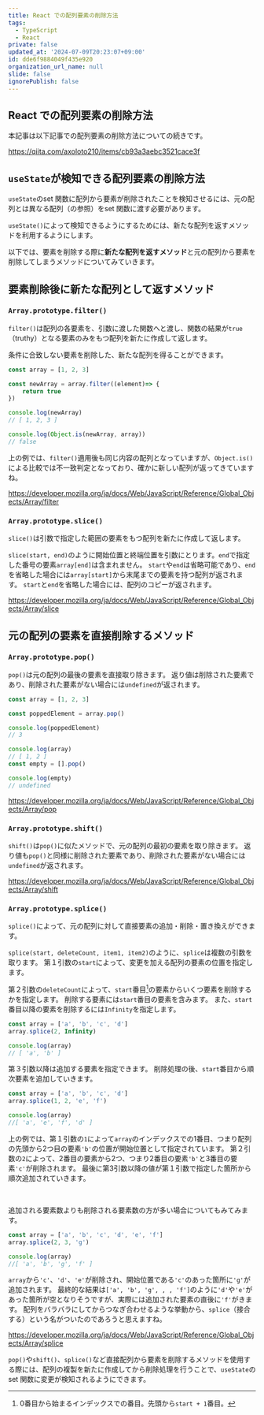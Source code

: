 ```yaml
---
title: React での配列要素の削除方法
tags:
  - TypeScript
  - React
private: false
updated_at: '2024-07-09T20:23:07+09:00'
id: dde6f9884049f435e920
organization_url_name: null
slide: false
ignorePublish: false
---
```

## React での配列要素の削除方法
本記事は以下記事での配列要素の削除方法についての続きです。

https://qiita.com/axoloto210/items/cb93a3aebc3521cace3f

## `useState`が検知できる配列要素の削除方法
`useState`のset 関数に配列から要素が削除されたことを検知させるには、元の配列とは異なる配列（の参照）をset 関数に渡す必要があります。

`useState()`によって検知できるようにするためには、新たな配列を返すメソッドを利用するようにします。

以下では、要素を削除する際に**新たな配列を返すメソッド**と元の配列から要素を削除してしまうメソッドについてみていきます。

## 要素削除後に新たな配列として返すメソッド
### `Array.prototype.filter()`
`filter()`は配列の各要素を、引数に渡した関数へと渡し、関数の結果が`true`（truthy）となる要素のみをもつ配列を新たに作成して返します。

条件に合致しない要素を削除した、新たな配列を得ることができます。

```ts
const array = [1, 2, 3]

const newArray = array.filter((element)=> {
    return true
})

console.log(newArray)
// [ 1, 2, 3 ]

console.log(Object.is(newArray, array))
// false
```
上の例では、`filter()`適用後も同じ内容の配列となっていますが、`Object.is()`による比較では不一致判定となっており、確かに新しい配列が返ってきていますね。

https://developer.mozilla.org/ja/docs/Web/JavaScript/Reference/Global_Objects/Array/filter

### `Array.prototype.slice()`
`slice()`は引数で指定した範囲の要素をもつ配列を新たに作成して返します。

`slice(start, end)`のように開始位置と終端位置を引数にとります。`end`で指定した番号の要素`array[end]`は含まれません。
`start`や`end`は省略可能であり、`end`を省略した場合には`array[start]`から末尾までの要素を持つ配列が返されます。
`start`と`end`を省略した場合には、配列のコピーが返されます。

https://developer.mozilla.org/ja/docs/Web/JavaScript/Reference/Global_Objects/Array/slice

## 元の配列の要素を直接削除するメソッド
### `Array.prototype.pop()`
`pop()`は元の配列の最後の要素を直接取り除きます。
返り値は削除された要素であり、削除された要素がない場合には`undefined`が返されます。
```ts
const array = [1, 2, 3]

const poppedElement = array.pop()

console.log(poppedElement)
// 3

console.log(array)
// [ 1, 2 ]
const empty = [].pop()

console.log(empty)
// undefined
```

https://developer.mozilla.org/ja/docs/Web/JavaScript/Reference/Global_Objects/Array/pop

### `Array.prototype.shift()`
`shift()`は`pop()`に似たメソッドで、元の配列の最初の要素を取り除きます。
返り値も`pop()`と同様に削除された要素であり、削除された要素がない場合には`undefined`が返されます。

https://developer.mozilla.org/ja/docs/Web/JavaScript/Reference/Global_Objects/Array/shift

### `Array.prototype.splice()`
`splice()`によって、元の配列に対して直接要素の追加・削除・置き換えができます。

`splice(start, deleteCount, item1, item2)`のように、`splice`は複数の引数を取ります。
第１引数の`start`によって、変更を加える配列の要素の位置を指定します。

第２引数の`deleteCount`によって、`start`番目[^1]の要素からいくつ要素を削除するかを指定します。
削除する要素には`start`番目の要素を含みます。
また、`start`番目以降の要素を削除するには`Infinity`を指定します。
```ts
const array = ['a', 'b', 'c', 'd']
array.splice(2, Infinity)

console.log(array)
// [ 'a', 'b' ]
```

第３引数以降は追加する要素を指定できます。
削除処理の後、`start`番目から順次要素を追加していきます。

```ts
const array = ['a', 'b', 'c', 'd']
array.splice(1, 2, 'e', 'f')

console.log(array)
//[ 'a', 'e', 'f', 'd' ]
```
上の例では、第１引数の`1`によって`array`のインデックスでの1番目、つまり配列の先頭から2つ目の要素`'b'`の位置が開始位置として指定されています。
第２引数の`2`によって、2番目の要素から2つ、つまり2番目の要素`'b'`と3番目の要素`'c'`が削除されます。
最後に第3引数以降の値が第１引数で指定した箇所から順次追加されていきます。

<br/>

追加される要素数よりも削除される要素数の方が多い場合についてもみてみます。
```ts
const array = ['a', 'b', 'c', 'd', 'e', 'f']
array.splice(2, 3, 'g')

console.log(array)
//[ 'a', 'b', 'g', 'f' ]
```
`array`から`'c'`、`'d'`、`'e'`が削除され、開始位置である`'c'`のあった箇所に`'g'`が追加されます。
最終的な結果は`['a', 'b', 'g', , , 'f']`のように`'d'`や`'e'`があった箇所が空となりそうですが、実際には追加された要素の直後に`'f'`がきます。
配列をバラバラにしてからつなぎ合わせるような挙動から、`splice`（接合する）という名がついたのであろうと思えますね。

https://developer.mozilla.org/ja/docs/Web/JavaScript/Reference/Global_Objects/Array/splice

`pop()`や`shift()`、`splice()`など直接配列から要素を削除するメソッドを使用する際には、配列の複製を新たに作成してから削除処理を行うことで、`useState`のset 関数に変更が検知されるようにできます。

[^1]:0番目から始まるインデックスでの番目。先頭から`start + 1`番目。
